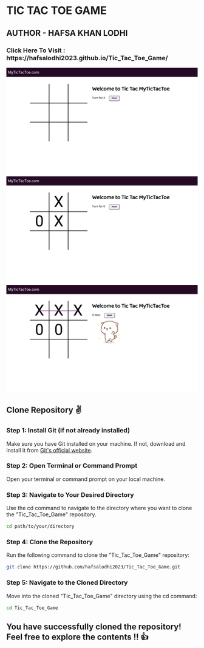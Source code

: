 # TIC TAC TOE GAME
<h2>AUTHOR - HAFSA KHAN LODHI</h2>

<h3>Click Here To Visit : https://hafsalodhi2023.github.io/Tic_Tac_Toe_Game/</h3>

![TIC TAC TOE](TicTacToe1.png)
![TIC TAC TOE](TicTacToe2.png)
![TIC TAC TOE](TicTacToe3.png)

## Clone Repository ✌
### Step 1: Install Git (if not already installed)
Make sure you have Git installed on your machine. If not, download and install it from <a href="https://git-scm.com/" >Git's official website</a>.
### Step 2: Open Terminal or Command Prompt
Open your terminal or command prompt on your local machine.
### Step 3: Navigate to Your Desired Directory
Use the cd command to navigate to the directory where you want to clone the "Tic_Tac_Toe_Game" repository.
```bash
cd path/to/your/directory
```
### Step 4: Clone the Repository
Run the following command to clone the "Tic_Tac_Toe_Game" repository:
```bash
git clone https://github.com/hafsalodhi2023/Tic_Tac_Toe_Game.git
```
### Step 5: Navigate to the Cloned Directory
Move into the cloned "Tic_Tac_Toe_Game" directory using the cd command:
```bash
cd Tic_Tac_Toe_Game
```

## You have successfully cloned the repository! Feel free to explore the contents !! 👍
